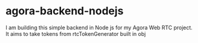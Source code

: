 # agora-backend-nodejs
I am building this simple backend in Node js for my Agora Web RTC project. It aims to take tokens from rtcTokenGenerator built in obj
